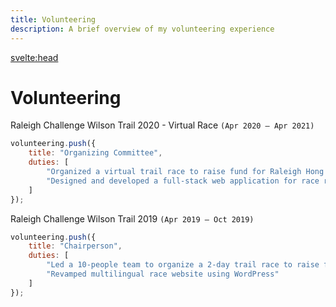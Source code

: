 ```yaml
---
title: Volunteering
description: A brief overview of my volunteering experience
---
```


<svelte:head>

<title>{title} | Newton Yan</title>
<meta property="og:type" content="article" />
<meta property="og:title" content={title} />
<meta property="og:description" content={description} />
<meta property="description" content={description} />
</svelte:head>

# Volunteering

Raleigh Challenge Wilson Trail 2020 - Virtual Race `(Apr 2020 – Apr 2021)`

```js
volunteering.push({
	title: "Organizing Committee",
	duties: [
		"Organized a virtual trail race to raise fund for Raleigh Hong Kong to support overseas and local youth development projects",
		"Designed and developed a full-stack web application for race registration with Angular and Express"
	]
});
```

Raleigh Challenge Wilson Trail 2019 `(Apr 2019 – Oct 2019)`

```js
volunteering.push({
	title: "Chairperson",
	duties: [
		"Led a 10-people team to organize a 2-day trail race to raise fund for Raleigh Hong Kong to support overseas and local youth development projects",
		"Revamped multilingual race website using WordPress"
	]
});
```
